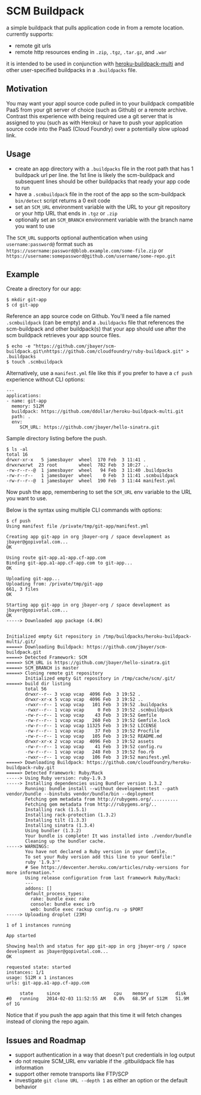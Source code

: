 # SCM Buildpack

a simple buildpack that pulls application code in from a remote location. currently supports:

* remote git urls
* remote http resources ending in `.zip`, `.tgz`, `.tar.gz`, and `.war`

it is intended to be used in conjunction with [heroku-buildpack-multi](https://github.com/ddollar/heroku-buildpack-multi#heroku-buildpack-multi) and other user-specified buildpacks in a `.buildpacks` file. 

## Motivation

You may want your appl source code pulled in to your buildpack compatible PaaS from your git server of choice (such as Github) or a remote archive. Contrast this experience with being required use a git server that is assigned to you (such as with Heroku) or have to push your application source code into the PaaS (Cloud Foundry) over a potentially slow upload link.

## Usage

* create an app directory with a `.buildpacks` file in the root path that has 1 buildpack url per line. the 1st line is likely the scm-buildpack and subsequent lines should be other buildpacks that ready your app code to run
* have a `.scmbuildpack` file in the root of the app so the scm-buildpack `bin/detect` script returns a 0 exit code
* set an `SCM_URL` environment variable with the URL to your git repository or your http URL that ends in `.tgz` or `.zip`
* optionally set an `SCM_BRANCH` environment variable with the branch name you want to use

The `SCM_URL` supports optional authentication when using `username:password@` format such as `https://username:password@blob.example.com/some-file.zip` or `https://username:somepassword@github.com/username/some-repo.git`

## Example

Create a directory for our app:

```
$ mkdir git-app
$ cd git-app
```

Reference an app source code on Github. You'll need a file named `.scmbuildpack` (can be empty) and a `.buildpacks` file that references the scm-buildpack and other buildpack(s) that your app should use after the scm buildpack retrieves your app source files.

```
$ echo -e "https://github.com/jbayer/scm-buildpack.git\nhttps://github.com/cloudfoundry/ruby-buildpack.git" > .buildpacks
$ touch .scmbuildpack
```

Alternatively, use a `manifest.yml` file like this if you prefer to have a `cf push` experience without CLI options:

```
---
applications:
- name: git-app
  memory: 512M
  buildpack: https://github.com/ddollar/heroku-buildpack-multi.git
  path: .
  env:
     SCM_URL: https://github.com/jbayer/hello-sinatra.git
```

Sample directory listing before the push.

```
$ ls -al
total 16
drwxr-xr-x   5 jamesbayer  wheel  170 Feb  3 11:41 .
drwxrwxrwt  23 root        wheel  782 Feb  3 10:27 ..
-rw-r--r--@  1 jamesbayer  wheel   94 Feb  3 11:40 .buildpacks
-rw-r--r--   1 jamesbayer  wheel    0 Feb  3 11:41 .scmbuildpack
-rw-r--r--@  1 jamesbayer  wheel  190 Feb  3 11:44 manifest.yml
```

Now push the app, remembering to set the `SCM_URL` env variable to the URL you want to use.

Below is the syntax using multiple CLI commands with options:

```
$ cf push
Using manifest file /private/tmp/git-app/manifest.yml

Creating app git-app in org jbayer-org / space development as jbayer@gopivotal.com...
OK

Using route git-app.a1-app.cf-app.com
Binding git-app.a1-app.cf-app.com to git-app...
OK

Uploading git-app...
Uploading from: /private/tmp/git-app
661, 3 files
OK

Starting app git-app in org jbayer-org / space development as jbayer@gopivotal.com...
OK
-----> Downloaded app package (4.0K)


Initialized empty Git repository in /tmp/buildpacks/heroku-buildpack-multi/.git/
=====> Downloading Buildpack: https://github.com/jbayer/scm-buildpack.git
=====> Detected Framework: SCM
=====> SCM_URL is https://github.com/jbayer/hello-sinatra.git
=====> SCM_BRANCH is master
=====> Cloning remote git repository
       Initialized empty Git repository in /tmp/cache/scm/.git/
=====> build dir listing
       total 56
       drwxr--r-- 3 vcap vcap  4096 Feb  3 19:52 .
       drwxr-xr-x 5 vcap vcap  4096 Feb  3 19:52 ..
       -rwxr--r-- 1 vcap vcap   101 Feb  3 19:52 .buildpacks
       -rwxr--r-- 1 vcap vcap     0 Feb  3 19:52 .scmbuildpack
       -rw-r--r-- 1 vcap vcap    43 Feb  3 19:52 Gemfile
       -rw-r--r-- 1 vcap vcap   260 Feb  3 19:52 Gemfile.lock
       -rw-r--r-- 1 vcap vcap 11325 Feb  3 19:52 LICENSE
       -rw-r--r-- 1 vcap vcap    37 Feb  3 19:52 Procfile
       -rw-r--r-- 1 vcap vcap   105 Feb  3 19:52 README.md
       drwxr-xr-x 2 vcap vcap  4096 Feb  3 19:52 assets
       -rw-r--r-- 1 vcap vcap    41 Feb  3 19:52 config.ru
       -rw-r--r-- 1 vcap vcap   248 Feb  3 19:52 foo.rb
       -rwxr--r-- 1 vcap vcap   106 Feb  3 19:52 manifest.yml
=====> Downloading Buildpack: https://github.com/cloudfoundry/heroku-buildpack-ruby.git
=====> Detected Framework: Ruby/Rack
-----> Using Ruby version: ruby-1.9.3
-----> Installing dependencies using Bundler version 1.3.2
       Running: bundle install --without development:test --path vendor/bundle --binstubs vendor/bundle/bin --deployment
       Fetching gem metadata from http://rubygems.org/..........
       Fetching gem metadata from http://rubygems.org/..
       Installing rack (1.5.1)
       Installing rack-protection (1.3.2)
       Installing tilt (1.3.3)
       Installing sinatra (1.3.4)
       Using bundler (1.3.2)
       Your bundle is complete! It was installed into ./vendor/bundle
       Cleaning up the bundler cache.
-----> WARNINGS:
       You have not declared a Ruby version in your Gemfile.
       To set your Ruby version add this line to your Gemfile:"
       ruby '1.9.3'"
       # See https://devcenter.heroku.com/articles/ruby-versions for more information."
       Using release configuration from last framework Ruby/Rack:
       ---
       addons: []
       default_process_types:
         rake: bundle exec rake
         console: bundle exec irb
         web: bundle exec rackup config.ru -p $PORT
-----> Uploading droplet (23M)

1 of 1 instances running

App started

Showing health and status for app git-app in org jbayer-org / space development as jbayer@gopivotal.com...
OK

requested state: started
instances: 1/1
usage: 512M x 1 instances
urls: git-app.a1-app.cf-app.com

     state     since                    cpu    memory          disk
#0   running   2014-02-03 11:52:55 AM   0.0%   68.5M of 512M   51.9M of 1G
```

Notice that if you push the app again that this time it will fetch changes instead of cloning the repo again. 

## Issues and Roadmap

* support authentication in a way that doesn't put credentials in log output 
* do not require SCM_URL env variable if the .gitbuildpack file has information
* support other remote transports like FTP/SCP
* investigate `git clone URL --depth 1` as either an option or the default behavior
